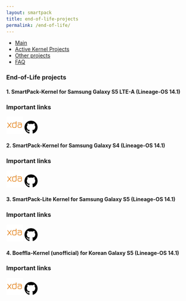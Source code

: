```yaml
---
layout: smartpack
title: end-of-life-projects
permalink: /end-of-life/
---
```


<style>
    tab1 { padding-left: 4em; }
</style>

* <a href="https://sunilpaulmathew.github.io/smartpack/">Main</a>
* <a href="https://sunilpaulmathew.github.io/kernel-projects/">Active Kernel Projects</a>
* <a href="https://sunilpaulmathew.github.io/others/">Other projects</a>
* <a href="https://sunilpaulmathew.github.io/faq/">FAQ</a>

<h3>End-of-Life projects</h3>

<h4>1. SmartPack-Kernel for Samsung Galaxy S5 LTE-A (Lineage-OS 14.1)</h4>

### Important links
<p><a href="https://forum.xda-developers.com/galaxy-s5/development/kernel-smartpack-project-los-14-1-t3686079"><img src="https://github.com/sunilpaulmathew/sunilpaulmathew.github.io/blob/master/asset/pic004.png?raw=true" alt="" width="45" height="45" /></a> <a href="https://github.com/SmartPack/SmartPack-Kernel-Project_apq8084"><img src="https://github.com/sunilpaulmathew/sunilpaulmathew.github.io/blob/master/asset/pic003.png?raw=true" alt="" width="35" height="35" /></a></p>

<h4>2. SmartPack-Kernel for Samsung Galaxy S4 (Lineage-OS 14.1)</h4>

### Important links
<p><a href="https://forum.xda-developers.com/galaxy-s4/i9500-orig-develop/kernel-smartpack-project-lineage-os-14-t3590858"><img src="https://github.com/sunilpaulmathew/sunilpaulmathew.github.io/blob/master/asset/pic004.png?raw=true" alt="" width="45" height="45" /></a> <a href="https://github.com/SmartPack/SmartPack-Kernel-Project_ja3g"><img src="https://github.com/sunilpaulmathew/sunilpaulmathew.github.io/blob/master/asset/pic003.png?raw=true" alt="" width="35" height="35" /></a></p>

<h4>3. SmartPack-Lite Kernel for Samsung Galaxy S5 (Lineage-OS 14.1)</h4>

### Important links
<p><a href="https://forum.xda-developers.com/galaxy-s5/unified-development/kernel-smartpack-lite-t3579714"><img src="https://github.com/sunilpaulmathew/sunilpaulmathew.github.io/blob/master/asset/pic004.png?raw=true" alt="" width="45" height="45" /></a> <a href="https://github.com/SmartPack/SmartPack-Kernel-Project_kltexxx"><img src="https://github.com/sunilpaulmathew/sunilpaulmathew.github.io/blob/master/asset/pic003.png?raw=true" alt="" width="35" height="35" /></a></p>

<h4>4. Boeffla-Kernel (unofficial) for Korean Galaxy S5 (Lineage-OS 14.1)</h4>

### Important links
<p><a href="https://forum.xda-developers.com/galaxy-s5/development/boeffla-kernel-unofficial-aosp-7-x-x-t3616463"><img src="https://github.com/sunilpaulmathew/sunilpaulmathew.github.io/blob/master/asset/pic004.png?raw=true" alt="" width="45" height="45" /></a> <a href="https://github.com/SmartPack/Boeffla-Kernel-unofficial-kltexxx"><img src="https://github.com/sunilpaulmathew/sunilpaulmathew.github.io/blob/master/asset/pic003.png?raw=true" alt="" width="35" height="35" /></a></p>
